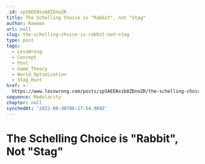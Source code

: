 ```yaml
---
_id: zp5AEENssb8ZDnoZR
title: The Schelling Choice is "Rabbit", not "Stag"
author: Raemon
url: null
slug: the-schelling-choice-is-rabbit-not-stag
type: post
tags:
  - LessWrong
  - Concept
  - Post
  - Game_Theory
  - World_Optimization
  - Stag_Hunt
href: >-
  https://www.lesswrong.com/posts/zp5AEENssb8ZDnoZR/the-schelling-choice-is-rabbit-not-stag
sequence: Modularity
chapter: null
synchedAt: '2022-08-30T08:17:54.969Z'
---
```


# The Schelling Choice is "Rabbit", Not "Stag"
